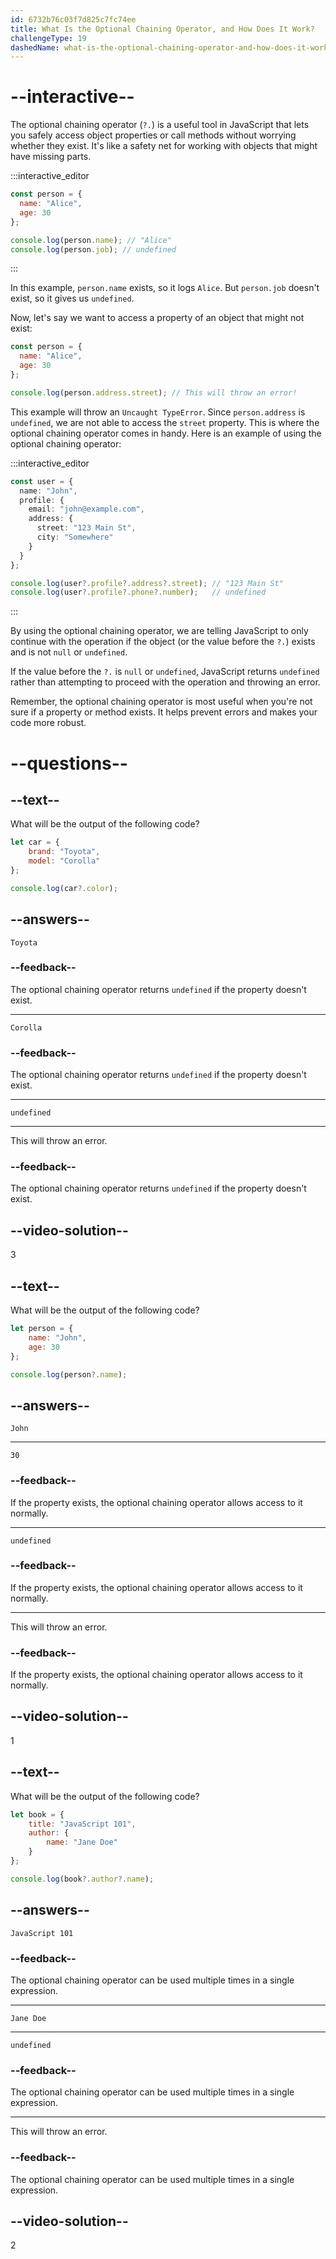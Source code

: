 ```yaml
---
id: 6732b76c03f7d825c7fc74ee
title: What Is the Optional Chaining Operator, and How Does It Work?
challengeType: 19
dashedName: what-is-the-optional-chaining-operator-and-how-does-it-work
---
```


# --interactive--

The optional chaining operator (`?.`) is a useful tool in JavaScript that lets you safely access object properties or call methods without worrying whether they exist. It's like a safety net for working with objects that might have missing parts.

:::interactive_editor

```js
const person = {
  name: "Alice",
  age: 30
};

console.log(person.name); // "Alice"
console.log(person.job); // undefined
```

:::

In this example, `person.name` exists, so it logs `Alice`. But `person.job` doesn't exist, so it gives us `undefined`.

Now, let's say we want to access a property of an object that might not exist:

```js
const person = {
  name: "Alice",
  age: 30
};

console.log(person.address.street); // This will throw an error!
```

This example will throw an `Uncaught TypeError`. Since `person.address` is `undefined`, we are not able to access the `street` property. This is where the optional chaining operator comes in handy. Here is an example of using the optional chaining operator:

:::interactive_editor

```ts
const user = {
  name: "John",
  profile: {
    email: "john@example.com",
    address: {
      street: "123 Main St",
      city: "Somewhere"
    }
  }
};

console.log(user?.profile?.address?.street); // "123 Main St"
console.log(user?.profile?.phone?.number);   // undefined
```

:::

By using the optional chaining operator, we are telling JavaScript to only continue with the operation if the object (or the value before the `?.`) exists and is not `null` or `undefined`. 

If the value before the `?.` is `null` or `undefined`, JavaScript returns `undefined` rather than attempting to proceed with the operation and throwing an error.

Remember, the optional chaining operator is most useful when you're not sure if a property or method exists. It helps prevent errors and makes your code more robust.

# --questions--

## --text--

What will be the output of the following code?

```js
let car = {
    brand: "Toyota",
    model: "Corolla"
};

console.log(car?.color);
```

## --answers--

`Toyota`

### --feedback--

The optional chaining operator returns `undefined` if the property doesn't exist.

---

`Corolla`

### --feedback--

The optional chaining operator returns `undefined` if the property doesn't exist.

---

`undefined`

---

This will throw an error.

### --feedback--

The optional chaining operator returns `undefined` if the property doesn't exist.

## --video-solution--

3

## --text--

What will be the output of the following code?

```js
let person = {
    name: "John",
    age: 30
};

console.log(person?.name);
```

## --answers--

`John`

---

`30`

### --feedback--

If the property exists, the optional chaining operator allows access to it normally.

---

`undefined`

### --feedback--

If the property exists, the optional chaining operator allows access to it normally.

---

This will throw an error.

### --feedback--

If the property exists, the optional chaining operator allows access to it normally.

## --video-solution--

1

## --text--

What will be the output of the following code?

```js
let book = {
    title: "JavaScript 101",
    author: {
        name: "Jane Doe"
    }
};

console.log(book?.author?.name);
```

## --answers--

`JavaScript 101`

### --feedback--

The optional chaining operator can be used multiple times in a single expression.

---

`Jane Doe`

---

`undefined`

### --feedback--

The optional chaining operator can be used multiple times in a single expression.

---

This will throw an error.

### --feedback--

The optional chaining operator can be used multiple times in a single expression.

## --video-solution--

2
